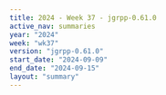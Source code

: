 ```yaml
---
title: 2024 - Week 37 - jgrpp-0.61.0
active_nav: summaries
year: "2024"
week: "wk37"
version: "jgrpp-0.61.0"
start_date: "2024-09-09"
end_date: "2024-09-15"
layout: "summary"
---
```

